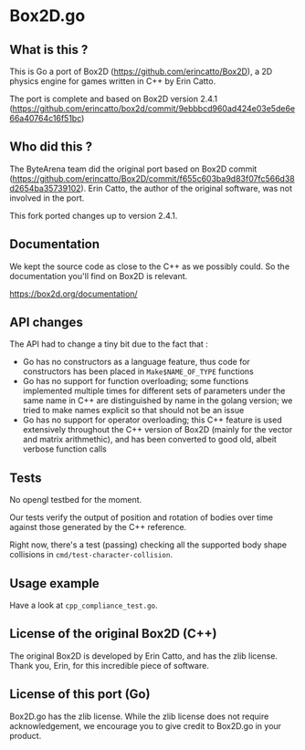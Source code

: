 # Box2D.go

## What is this ?

This is Go a port of Box2D (https://github.com/erincatto/Box2D), a 2D physics engine for games written in C++ by Erin Catto.

The port is complete and based on Box2D version 2.4.1 (https://github.com/erincatto/box2d/commit/9ebbbcd960ad424e03e5de6e66a40764c16f51bc)

## Who did this ?

The ByteArena team did the original port based on Box2D commit (https://github.com/erincatto/Box2D/commit/f655c603ba9d83f07fc566d38d2654ba35739102). Erin Catto, the author of the original software, was not involved in the port.

This fork ported changes up to version 2.4.1.

## Documentation

We kept the source code as close to the C++ as we possibly could. So the documentation you'll find on Box2D is relevant.

https://box2d.org/documentation/

## API changes

The API had to change a tiny bit due to the fact that :

* Go has no constructors as a language feature, thus code for constructors has been placed in `Make$NAME_OF_TYPE` functions
* Go has no support for function overloading; some functions implemented multiple times for different sets of parameters under the same name in C++ are distinguished by name in the golang version; we tried to make names explicit so that should not be an issue
* Go has no support for operator overloading; this C++ feature is used extensively throughout the C++ version of Box2D (mainly for the vector and matrix arithmethic), and has been converted to good old, albeit verbose function calls

## Tests

No opengl testbed for the moment.

Our tests verify the output of position and rotation of bodies over time against those generated by the C++ reference.

Right now, there's a test (passing) checking all the supported body shape collisions in `cmd/test-character-collision`.

## Usage example

Have a look at `cpp_compliance_test.go`.

## License of the original Box2D (C++)

The original Box2D is developed by Erin Catto, and has the zlib license. Thank you, Erin, for this incredible piece of software.

## License of this port (Go)

Box2D.go has the zlib license. While the zlib license does not require acknowledgement, we encourage you to give credit to Box2D.go in your product.
